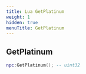 ```yaml
---
title: Lua GetPlatinum
weight: 1
hidden: true
menuTitle: GetPlatinum
---
```

## GetPlatinum
```lua
npc:GetPlatinum(); -- uint32
```